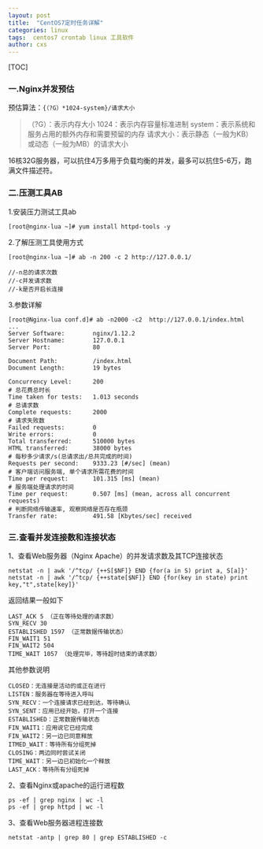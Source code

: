 ```yaml
---
layout: post
title:  "CentOS7定时任务详解"
categories: linux
tags:  centos7 crontab linux 工具软件  
author: cxs
---
```



[TOC]

### 一.Nginx并发预估
预估算法：`{（?G）*1024-system}/请求大小`

> （?G）：表示内存大小
1024：表示内存容量标准进制
system：表示系统和服务占用的额外内存和需要预留的内存
请求大小：表示静态（一般为KB）或动态（一般为MB）的请求大小

16核32G服务器，可以抗住4万多用于负载均衡的并发，最多可以抗住5-6万，跑满文件描述符。

### 二.压测工具AB
1.安装压力测试工具ab
```
[root@nginx-lua ~]# yum install httpd-tools -y
```
2.了解压测工具使用方式
```
[root@nginx-lua ~]# ab -n 200 -c 2 http://127.0.0.1/

//-n总的请求次数
//-c并发请求数
//-k是否开启长连接
```
3.参数详解
```
[root@Nginx-lua conf.d]# ab -n2000 -c2  http://127.0.0.1/index.html
...
Server Software:        nginx/1.12.2
Server Hostname:        127.0.0.1
Server Port:            80

Document Path:          /index.html
Document Length:        19 bytes

Concurrency Level:      200
# 总花费总时长
Time taken for tests:   1.013 seconds
# 总请求数
Complete requests:      2000
# 请求失败数
Failed requests:        0
Write errors:           0
Total transferred:      510000 bytes
HTML transferred:       38000 bytes
# 每秒多少请求/s(总请求出/总共完成的时间)
Requests per second:    9333.23 [#/sec] (mean)
# 客户端访问服务端, 单个请求所需花费的时间
Time per request:       101.315 [ms] (mean)
# 服务端处理请求的时间
Time per request:       0.507 [ms] (mean, across all concurrent requests)
# 判断网络传输速率, 观察网络是否存在瓶颈
Transfer rate:          491.58 [Kbytes/sec] received
```
### 三.查看并发连接数和连接状态

1、查看Web服务器（Nginx Apache）的并发请求数及其TCP连接状态
```
netstat -n | awk '/^tcp/ {++S[$NF]} END {for(a in S) print a, S[a]}'
netstat -n | awk '/^tcp/ {++state[$NF]} END {for(key in state) print key,"t",state[key]}'
```
返回结果一般如下
```
LAST_ACK 5 （正在等待处理的请求数）
SYN_RECV 30
ESTABLISHED 1597 （正常数据传输状态）
FIN_WAIT1 51
FIN_WAIT2 504
TIME_WAIT 1057 （处理完毕，等待超时结束的请求数）
```
其他参数说明
```
CLOSED：无连接是活动的或正在进行
LISTEN：服务器在等待进入呼叫
SYN_RECV：一个连接请求已经到达，等待确认
SYN_SENT：应用已经开始，打开一个连接
ESTABLISHED：正常数据传输状态
FIN_WAIT1：应用说它已经完成
FIN_WAIT2：另一边已同意释放
ITMED_WAIT：等待所有分组死掉
CLOSING：两边同时尝试关闭
TIME_WAIT：另一边已初始化一个释放
LAST_ACK：等待所有分组死掉
```
2、查看Nginx或apache的运行进程数
```
ps -ef | grep nginx | wc -l
ps -ef | grep httpd | wc -l
```
3、查看Web服务器进程连接数
```
netstat -antp | grep 80 | grep ESTABLISHED -c
```
